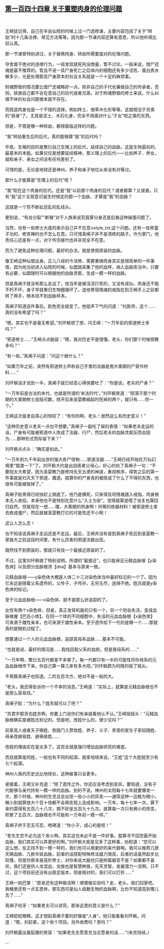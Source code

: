 ## [第一百四十四章 关于重塑肉身的伦理问题](https://www.xxbiquge.com/11_11207/9049440.html)
﻿

  王崎犹记得，自己在辛岳仙院的时候上过一门选修课，主要内容包括了关于“转劫”的十几条法律、常见方法等等。因为那一节课内容还算有意思，所以他听得比较认真。

  那一节课曾特别讲过，关于替换肉身、转劫所需要面对的伦理问题。

  夺舍属于绝对的违律行为，一经发现就死刑没商量，暂不讨论。一般来说，借尸还魂是最不推荐的。暂且不说一具尸身死亡之后体内的细胞还有多少活性、蛋白质水解多少，光是处理那具尸身原本的社会关系就是一个十足的麻烦事。

  附魂野兽的情况要比借尸还魂略好一点。除非自己的子代也兼做自己的传承者，否则，妖族自己都不会在意自己的后代或者兄弟。对于附魂野兽的修士来说，什么纠缠不休的社会问题根本就不存在。

  而捏造肉身也是一个不错的选择。例如抟土、借草木化形等等。这就相当于另类的“妖身”了。尤其是泥土、木石化身，完全不用面对什么“子女”啦之类的东西。

  但是，不管是哪一种转劫，都得面临这样的问题。

  “我”转劫重生后的后代，真的能够算“我”的后代吗？

  毕竟，生殖的目的是繁衍自己生理上的后代，延续自己的血脉。这是生物最初的、最基本的本能。如果仅仅是想要延续精神，那义理上的后代——比如养子、养女，就和亲子、亲女之间没有任何差别了。

  可惜的是，无论是地球还是神州。养子和亲子地位从来没有对等过。

  那什么才能算是“生理上的后代”呢？

  “我”现在这个肉身的后代。还是“我”以前那个肉身的后代？或者都算？又或者。只有“我”这个主观意识诞生时绑定的那一个血脉，才算是“我”的血脉？

  这就是一个剪不断扯还乱的乱线头。

  更别说，“有丝分裂”“断殖”对于人族来说究竟算分身还是后裔这种操蛋问题了。

  当然，也有一些修士大度的表示自己并不在意≤style_txt;这个问题。还有一些修童子功的、修苦禅的也不怎么在意。只可惜真阐子并不是清修的路子。作为掌门，他责任心还是有一点，对于传宗接代也并非完全不在意。

  而为了避免这种伦理问题，最好的办法，就是使用原装的血脉。

  像王崎这种仙盟出身。正儿八经的今法修，需要重铸肉身其实是很简单的一件事情，因为他当初进入仙院的时候，仙盟就采集了他的血样，纳入血脉库当中。只要有必要，仙盟随时可以根据他的血脉灵犀，生成一模一样的血脉。

  但是真阐子就没有那么走运了。他当年是被活活打死的，又没有成仙，肉身还不能不朽不坏，身子早就重归生物圈循环了。连他寄宿残魂的戒指在到王崎手上之前都转了两手，根本找不到血脉样本。

  真阐子知道这件事后。脸色完全就变了。他低声下气的问道：“刘医师，这个……真的没有希望了吗？”

  “嗯，其实也不是毫无希望。”刘环枫想了想，问王崎：“一万年前的邪道修士多吗？”

  “邪道修士……”王崎点点脑袋：“嗯，我对历史不是很懂。老头，你们那个时候邪教多吗？”

  “有一些。”真阐子问道：“问这个做什么？”

  “如果万年之前，突然有邪道修士声称自己手里的法器是用大乘期的尸骨作材料……”

  刘环枫话才说到一半，真阐子就已经恶心得快要吐了：“你是说，老夫的尸身？”

  “一万年前是古法的末代，也就是所谓的‘末法时代’。”刘环枫笑道：“陨落于那个时期的大乘期修士屈指可数，除开后来圣婴教崛起时死掉的两个，就只有……你一个。”

  王崎这次是发自真心的惊叹了：“有你的啊，老头！居然这么有历史意义！”

  “这种历史意义老夫一点也不想要。”真阐子一副吃了屎的表情：“如果老夫走运的话，尸身有可能被邪道中人炼成了法器、行尸，然后老夫的血脉灵犀反而会因为……那种形式而存留下来？”

  刘环枫点点头：“确实是如此。”

  “一万年到九千年前出世的强大炼尸怪物……邪道法器……”王崎已经开始在万仙幻境里“摆渡一下”了。刘环枫大约是出自医者父母心，好心的劝了真阐子一句：“不要抱太大希望，因为圣婴教乃是修持先天五德的神道，重视秩序，得势之后的第一件事就是扫灭天下邪道、魔道。就算你的尸身真的被炼成了什么了不得的东西，也很有可能被毁掉了。”

  真阐子脸黑得已经快赶上锅底了。他乃是横死，只来得及将残魂遁入戒指，肉身根本无人收拾。本来他也不是特别在意什么“入土为安”，觉得就算是喂了虫豸也算回归自然。但是现在一想……嚯，大乘期的肉身啊！何等的炼器材料！被邪道修士拿去练成僵尸，然后就被圣婴教打烂的可能性还不小啊！

  这让人怎么忍！

  也不知该说真阐子走运还是不走运，最后，王崎并没有查到真阐子死后到圣婴教一家独大之前这段时间里，有什么厉害的邪道法器出现。

  既然找不到原装的，那就只有找一个最接近原装的了。

  不过，这里刘环枫做了特别说明，所谓的“最接近”，也只能保证元精血脉根【y染色体】以及部分血脉根须【dna】基本与原来一致。

  元精血脉根——y染色体大概是人体二十三对染色体当中最好标记的一个了。因为它永远是随着父系遗传的，父传子、子传孙，无穷无尽，连绵不绝。姓氏就是y染色体的标记。

  至于元血血脉根——x染色体，就不是那么好追踪的了。

  女性有两个x染色体，但是，真正发挥机能的只有一个，另一个则会失活，变成血脉根瘤【巴氏小体】。在同一个体的不同细胞中，失活的元血血脉根【x染色体】可来源于雌性亲本，也可来源于雄性亲本。至于遗传给下一代的是哪一个……那就真的是随机过程了。

  想要通过一个人的元血血脉根，追踪其母系血脉……基本不可能。

  “也就是说，最好的情况是……我找回我父系的血统，但是我母系的……”

  “一万年啊，繁衍五百代都差不多够了。每一代都只有一半的可能性将你母系的元血血脉根传下来，你自己算一算几率有多大吧。”刘环枫颇为同情的摇了摇头。

  不用算真阐子也知道。二的五百次方，绝对不是一般的大。

  “老头，我还得告诉你一个不幸的消息。”王崎道：“实际上，就算是元精血脉根也不是那么容易找。”

  真阐子脸：“为什么？姓苏就可以了吧？”

  “苏君宇那货也姓苏啊，你要上门说你们有亲戚看他认不认。”王崎摇摇头：“元精血脉根确实是被姓氏标记的。但是吧，改姓什么的，很少见吗？”

  前辈高人或者天子赐姓、倒插门入赘改姓、养子、义子、贵胄的家生子家奴随姓、母亲改嫁易姓、避祸易姓……

  改姓的理由实在是太多了。这完全就是强行增加血脉研究的难度。

  而且就算是同姓，一般也有不同的起源。就拿地球来说，“王姓”这个大姓就至少有七个起源。

  神州人族的历史远比地球长，这种破事只会更多。

  紧接着，王崎又补充道：“除了遗传之外，你还应该考虑到变异。要知道，没有子代能够与亲代持有一模一样的血脉。别的不说，神州的太阳每十七年就要爆发一次，那个时候，神州的生灵总会出现一些小小的异变——通常这种一边极为微小，微小到就算放大个百十倍都不会再宏观上造成影响。一万年，每十七年一次，算下来约莫得有五百八十八次，搞不好是五百九十九次。就算每一次只有微小的改变，积累了五百次，血脉根也不可能和一万年前一模一样。”

  真阐子终于忍无可忍，咆哮道：“你小子，成心的是吧！”

  “老先生您不必为这个发火啊。其实这也未必不是一件好事。就算寻不回您最开始血脉，我们其实可以弄更好的啊。”刘环枫大抵是见多了这种事，劝慰道：“您可以这么想，反正找不到一模一样的，我们也可以用更好的来代替啊。我可以推荐几款天赐血脉、几款半妖血脉，前者的话搭配特殊修法威力很高，后者的话虽然起步比较慢，但是你原本是高阶修士，对你来说大脑也只是附属器官不是？如果都不喜欢，我们还提供人龙混血，龙族也是智慧种族，先天灵智，发展潜力一流啊。只不过，这个项目前还没有出稳定版本，但是相对的，我们可以打折……”

  王崎一拍巴掌：“原来还有这种做法啊！顺便做实验吗？走，老头，我们回家吧，我桶里还有一点玄思体，那东西可是仙人级数生物的血脉啊，比你不知道高到哪儿去了……”

  真阐子咬牙：“如果老夫可以讲究，那来这里的意义是什么？”

  王崎眨眨眼睛，这才想起真阐子要的好像是“人身”。他只能看看刘环枫，问道：“嗯，刘前辈，这个些个项目。另外收费吗？贵吗？”

  刘环枫露出属狐狸的笑容：“如果老先生愿意充当志愿者的话……”(未完待续。)

  ...  
